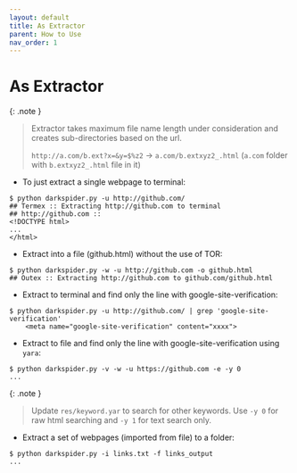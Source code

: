 ```yaml
---
layout: default
title: As Extractor
parent: How to Use
nav_order: 1
---
```


# As Extractor

{: .note }
> Extractor takes maximum file name length under consideration and creates sub-directories based on the url.
>
> `http://a.com/b.ext?x=&y=$%z2` -> `a.com/b.extxyz2_.html` (`a.com` folder with `b.extxyz2_.html` file in it)

- To just extract a single webpage to terminal:

```shell
$ python darkspider.py -u http://github.com/
## Termex :: Extracting http://github.com to terminal
## http://github.com ::
<!DOCTYPE html>
...
</html>
```

- Extract into a file (github.html) without the use of TOR:

```shell
$ python darkspider.py -w -u http://github.com -o github.html
## Outex :: Extracting http://github.com to github.com/github.html
```

- Extract to terminal and find only the line with google-site-verification:

```shell
$ python darkspider.py -u http://github.com/ | grep 'google-site-verification'
    <meta name="google-site-verification" content="xxxx">
```

- Extract to file and find only the line with google-site-verification using `yara`:

```shell
$ python darkspider.py -v -w -u https://github.com -e -y 0
...
```

{: .note }
> Update `res/keyword.yar` to search for other keywords.
> Use `-y 0` for raw html searching and `-y 1` for text search only.

- Extract a set of webpages (imported from file) to a folder:

```shell
$ python darkspider.py -i links.txt -f links_output
...
```
